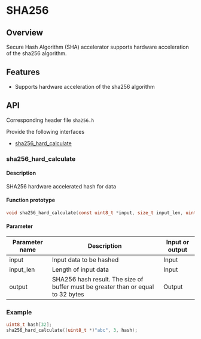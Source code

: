 # SHA256

## Overview

Secure Hash Algorithm (SHA) accelerator supports hardware acceleration of the sha256 algorithm.

## Features

- Supports hardware acceleration of the sha256 algorithm

## API

Corresponding header file `sha256.h`

Provide the following interfaces

- [sha256\_hard\_calculate](#sha256hardcalculate)

### sha256\_hard\_calculate

#### Description

SHA256 hardware accelerated hash for data

#### Function prototype

```c
void sha256_hard_calculate(const uint8_t *input, size_t input_len, uint8_t *output);
```

#### Parameter

| Parameter name |                                   Description                                    | Input or output |
| -------------- | -------------------------------------------------------------------------------- | --------------- |
| input          | Input data to be hashed                                                          | Input           |
| input\_len     | Length of input data                                                             | Input           |
| output         | SHA256 hash result. The size of buffer must be greater than or equal to 32 bytes | Output          |

### Example

```c
uint8_t hash[32];
sha256_hard_calculate((uint8_t *)"abc", 3, hash);
```
